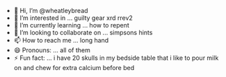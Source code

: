 - 👋 Hi, I’m @wheatleybread
- 👀 I’m interested in ... guilty gear xrd rrev2
- 🌱 I’m currently learning ... how to repent
- 💞️ I’m looking to collaborate on ... simpsons hints
- 📫 How to reach me ... long hand
- 😄 Pronouns: ... all of them
- ⚡ Fun fact: ... i have 20 skulls in my bedside table that i like to pour milk on and chew for extra calcium before bed

<!---
wheatleybread/wheatleybread is a ✨ special ✨ repository because its `README.md` (this file) appears on your GitHub profile.
You can click the Preview link to take a look at your changes.
--->
